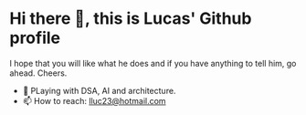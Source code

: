 # Hi there 👋, this is Lucas' Github profile

I hope that you will like what he does and if you have anything to tell him, go ahead. Cheers.

- 🌱 PLaying with DSA, AI and architecture. 
- 📫 How to reach: lluc23@hotmail.com
